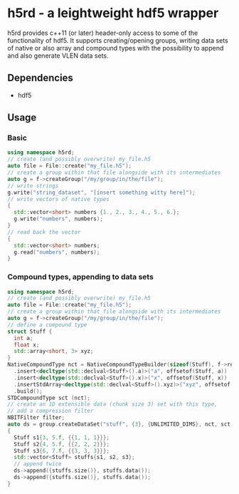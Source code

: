 # h5rd - a leightweight hdf5 wrapper

h5rd provides c++11 (or later) header-only access to some of the functionality of hdf5. It supports
creating/opening groups, writing data sets of native or also array and compound types with the possibility
to append and also generate VLEN data sets.

## Dependencies
- hdf5

## Usage
### Basic
```cpp
using namespace h5rd;
// create (and possibly overwrite) my_file.h5
auto file = File::create("my_file.h5");
// create a group within that file alongside with its intermediates
auto g = f->createGroup("/my/group/in/the/file");
// write strings
g.write("string_dataset", "[insert something witty here]");
// write vectors of native types
{
  std::vector<short> numbers {1., 2., 3., 4., 5., 6.};
  g.write("numbers", numbers);
}
// read back the vector
{
  std::vector<short> numbers;
  g.read("numbers", numbers);
}
```
### Compound types, appending to data sets
```cpp
using namespace h5rd;
// create (and possibly overwrite) my_file.h5
auto file = File::create("my_file.h5");
// create a group within that file alongside with its intermediates
auto g = f->createGroup("/my/group/in/the/file");
// define a compound type
struct Stuff {
  int a;
  float x;
  std::array<short, 3> xyz;
}
NativeCompoundType nct = NativeCompoundTypeBuilder(sizeof(Stuff), f->ref())
  .insert<decltype(std::declval<Stuff>().a)>("a", offsetof(Stuff, a))
  .insert<decltype(std::declval<Stuff>().x)>("x", offsetof(Stuff, x))
  .insertStdArray<decltype(std::declval<Stuff>().xyz)>("xyz", offsetof(Stuff, xyz))
  .build();
STDCompoundType sct (nct);
// create an 1D extensible data (chunk size 3) set with this type,
// add a compression filter
NBITFilter filter;
auto ds = group.createDataSet("stuff", {3}, {UNLIMITED_DIMS}, nct, sct, {&filter});
{
  Stuff s1{3, 5.f, {{1, 1, 1}}};
  Stuff s2{4, 5.f, {{2, 2, 2}}};
  Stuff s3{6, 7.f, {{3, 3, 3}}};
  std::vector<Stuff> stuffs{s1, s2, s3};
  // append twice
  ds->append({stuffs.size()}, stuffs.data());
  ds->append({stuffs.size()}, stuffs.data());
}
```